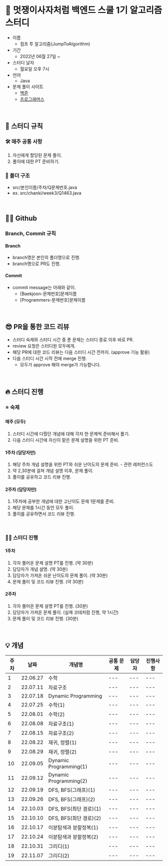 # 🦁 멋쟁이사자처럼 백엔드 스쿨 1기 알고리즘 스터디
- 이름
  - 점프 투 알고리즘(JumpToAlgorithm)
- 기간
  - 2022년 06월 27일 ~
- 스터디 날자
  - 월요일 오후 7시
- 언어
  - Java
- 문제 풀이 사이트
  - <a href="https://www.acmicpc.net/">백준</a>
  - <a href="https://school.programmers.co.kr/learn/challenges">프로그래머스</a>
  
<br>

## 🚨 스터디 규칙

### 🛠 매주 공통 사항
1. 자신에게 할당된 문제 풀이.
2. 풀이에 대한 PT 준비하기.

### 📂 폴더 구조
- src/본인이름/주차/Q문제번호.java
- ex. src/chanki/week3/Q1463.java

<br>

## 👨‍💻 Github

### Branch, Commit 규칙
#### Branch
- branch명은 본인의 폴더명으로 진행.
- branch명으로 PR도 진행.

#### Commit
- commit message는 아래와 같이.
  - [Baekjoon-문제번호]문제이름
  - [Programmers-문제번호]문제이름
  
<br>
  
## 😎 PR을 통한 코드 리뷰
- 스터디 숙제와 스터디 시간 중 푼 문제는 스터디 종료 이후 바로 PR.
- review 요청은 스터디원 모두에게.
- 해당 PR에 대한 코드 리뷰는 다음 스터디 시간 전까지. (approve 기능 활용)
- 다음 스터디 시간 시작 전에 merge 진행.
  - 모두가 approve 해야 merge가 가능합니다.
  
<br>

## 🔥 스터디 진행

### ⭐️ 숙제
  #### 매주 (모두)
  1. 스터디 시간에 다뤘던 개념에 대해 각자 한 문제씩 준비해서 풀기.
  2. 다음 스터디 시간에 자신이 맡은 문제 설명을 위한 PT 준비.
  #### 1주차 (담당자만)
  1. 해당 주차 개념 설명을 위한 PT와 쉬운 난이도의 문제 준비.
    - 관련 레퍼런스도
  2. 약 2,30분에 걸쳐 개념 설명 이후, 문제 풀이.
  3. 풀이를 공유하고 코드 리뷰 진행.
  #### 2주차 (담당자만)
  1. 1주차에 공부한 개념에 대한 고난이도 문제 1문제를 준비.
  2. 해당 문제를 1시간 동안 모두 풀이.
  3. 풀이를 공유하면서 코드 리뷰 진행.
    
<br>

### 👨‍💻 스터디 진행
  #### 1주차
  1. 각자 풀어온 문제 설명 PT를 진행. (약 30분)
  2. 담당자가 개념 설명. (약 30분)
  3. 담당자가 가져온 쉬운 난이도의 문제 풀이. (약 30분)
  4. 문제 풀이 및 코드 리뷰 진행. (약 30분)

  #### 2주차
  1. 각자 풀어온 문제 설명 PT를 진행. (30분)
  2. 담당자가 가져온 문제 풀이. (실제 코테처럼 진행, 약 1시간)
  3. 문제 풀이 및 코드 리뷰 진행. (30분)
  
<br>

## 💡 개념
|주차|날짜|개념명|공통 문제|담당자|진행사항|
|---|---|---|---|---|---|
|1|22.06.27|수학|---|---|---|
|2|22.07.11|자료구조|---|---|---|
|3|22.07.18|Dynamic Programming|---|---|---|
|4|22.07.25|수학(1)|---|---|---|
|5|22.08.01|수학(2)|---|---|---|
|6|22.08.08|자료구조(1)|---|---|---|
|7|22.08.15|자료구조(2)|---|---|---|
|8|22.08.22|재귀, 정렬(1)|---|---|---|
|9|22.08.29|재귀, 정렬(2)|---|---|---|
|10|22.09.05|Dynamic Programming(1)|---|---|---|
|11|22.09.12|Dynamic Programming(2)|---|---|---|
|12|22.09.19|DFS, BFS(그래프)(1)|---|---|---|
|13|22.09.26|DFS, BFS(그래프)(2)|---|---|---|
|14|22.10.03|DFS, BFS(최단 경로)(1)|---|---|---|
|15|22.10.10|DFS, BFS(최단 경로)(2)|---|---|---|
|16|22.10.17|이분탐색과 분할정복(1)|---|---|---|
|17|22.10.24|이분탐색과 분할정복(2)|---|---|---|
|18|22.10.31|그리디(1)|---|---|---|
|19|22.11.07|그리디(2)|---|---|---|

